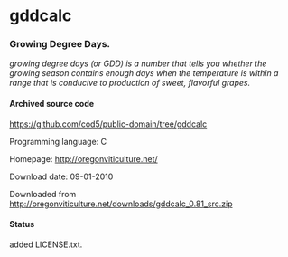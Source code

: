 # gddcalc #

### Growing Degree Days. ###

*growing degree days (or GDD) is a number that tells you whether the growing season contains enough days when the temperature is within a range that is conducive to production of sweet, flavorful grapes.*

#### Archived source code ####
https://github.com/cod5/public-domain/tree/gddcalc

Programming language: C

Homepage: http://oregonviticulture.net/

Download date: 09-01-2010

Downloaded from http://oregonviticulture.net/downloads/gddcalc_0.81_src.zip

#### Status ####
added LICENSE.txt.

